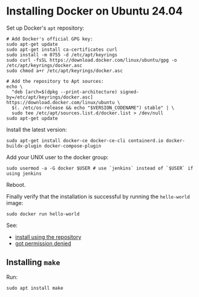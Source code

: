 # Installing Docker on Ubuntu 24.04

Set up Docker's `apt` repository:

```console
# Add Docker's official GPG key:
sudo apt-get update
sudo apt-get install ca-certificates curl
sudo install -m 0755 -d /etc/apt/keyrings
sudo curl -fsSL https://download.docker.com/linux/ubuntu/gpg -o /etc/apt/keyrings/docker.asc
sudo chmod a+r /etc/apt/keyrings/docker.asc

# Add the repository to Apt sources:
echo \
  "deb [arch=$(dpkg --print-architecture) signed-by=/etc/apt/keyrings/docker.asc] https://download.docker.com/linux/ubuntu \
  $(. /etc/os-release && echo "$VERSION_CODENAME") stable" | \
  sudo tee /etc/apt/sources.list.d/docker.list > /dev/null
sudo apt-get update
```

Install the latest version:

```console
sudo apt-get install docker-ce docker-ce-cli containerd.io docker-buildx-plugin docker-compose-plugin
```

Add your UNIX user to the docker group:

```console
sudo usermod -a -G docker $USER # use `jenkins` instead of `$USER` if using jenkins
```

Reboot.

Finally verify that the installation is successful by running the `hello-world` image:

```console
sudo docker run hello-world
```

See:

* [install using the repository](https://docs.docker.com/engine/install/ubuntu/#install-using-the-repository)
* [got permission denied](https://stackoverflow.com/a/48450294/3437428)

## Installing `make`

Run:

```console
sudo apt install make
```
